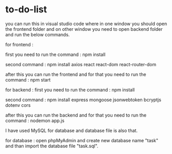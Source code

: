 # to-do-list

you can run this in visual studio code where in one window you should open the frontend folder and on other window you need to open backend folder and run the below commands.

for frontend :

first you need to run the command :
npm install

second command : 
npm install axios react react-dom react-router-dom

after this you can run the frontend and for that you need to run the command : 
npm start


for backend :
first you need to run the command :
npm install

second command : 
npm install express mongoose jsonwebtoken bcryptjs dotenv cors

after this you can run the backend and for that you need to run the command : 
nodemon app.js


I have used MySQL for database and database file is also that.

for database :
open phpMyAdmin and create new database name "task" and than import the database file "task.sql".
